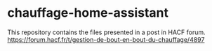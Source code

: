 # chauffage-home-assistant
This repository contains the files presented in a post in HACF forum.
https://forum.hacf.fr/t/gestion-de-bout-en-bout-du-chauffage/4897
